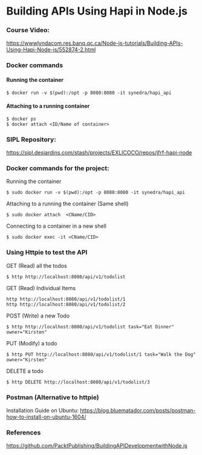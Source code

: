 # Building APIs Using Hapi in Node.js

### Course Video:

https://wwwlyndacom.res.banq.qc.ca/Node-js-tutorials/Building-APIs-Using-Hapi-Node-js/552874-2.html

### Docker commands

#### Running the container

`$ docker run -v $(pwd):/opt -p 8080:8080 -it synedra/hapi_api`

#### Attaching to a running container

```
$ docker ps  
$ docker attach <ID/Name of container>
```

### SIPL Repository:

https://sipl.desjardins.com/stash/projects/EXLICOCO/repos/jfrf-hapi-node


### Docker commands for the project:

Running the container 

`$ sudo docker run -v $(pwd):/opt -p 8080:8080 -it synedra/hapi_api`

Attaching to a running the container (Same shell)

`$ sudo docker attach  <CName/CID>`

Connecting to a container in a new shell

`$ sudo docker exec -it <CName/CID>`


### Using Httpie to test the API

GET (Read) all the todos

`$ http http://localhost:8080/api/v1/todolist`

GET (Read) Individual Items

```
http http://localhost:8080/api/v1/todolist/1
http http://localhost:8080/api/v1/todolist/2
```

POST (Write) a new Todo

`$ http http://localhost:8080/api/v1/todolist task="Eat Dinner" owner="Kirsten"`

PUT (Modify) a todo

`$ http PUT http://localhost:8080/api/v1/todolist/1 task="Walk the Dog" owner="Kirsten"`

DELETE a todo

`$ http DELETE http://localhost:8080/api/v1/todolist/3`

### Postman (Alternative to httpie)

Installation Guide on Ubuntu: https://blog.bluematador.com/posts/postman-how-to-install-on-ubuntu-1604/

### References
https://github.com/PacktPublishing/BuildingAPIDevelopmentwithNode.js


